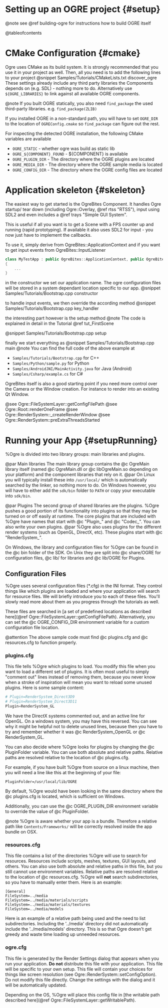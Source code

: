 # Setting up an OGRE project {#setup}
@note see @ref building-ogre for instructions how to build OGRE itself

@tableofcontents

# CMake Configuration {#cmake}
Ogre uses CMake as its build system. It is strongly recommended that you use it in your project as well.
Then, all you need is to add the following lines to your project
@snippet Samples/Tutorials/CMakeLists.txt discover_ogre
These settings already include any third party libraries the Components depends on (e.g. SDL) - nothing more to do.
Alternatively use `${OGRE_LIBRARIES}` to link against all available OGRE components.

@note If you built OGRE statically, you also need `find_package` the used third-party libraries. e.g. `find_package(ZLIB)`

If you installed OGRE in a non-standard path, you will have to set `OGRE_DIR` to the location of `OGREConfig.cmake` so `find_package` can figure out the rest.

For inspecting the detected OGRE installation, the following CMake variables are available
* `OGRE_STATIC` - whether ogre was build as static lib
* `OGRE_${COMPONENT}_FOUND` - ${COMPONENT} is available
* `OGRE_PLUGIN_DIR` - The directory where the OGRE plugins are located
* `OGRE_MEDIA_DIR` - The directory where the OGRE sample media is located
* `OGRE_CONFIG_DIR` - The directory where the OGRE config files are located

# Application skeleton {#skeleton}
The easiest way to get started is the OgreBites Component. It handles Ogre startup/ tear down (including Ogre::Overlay, @ref rtss "RTSS"), input using SDL2 and even includes a @ref trays "Simple GUI System".

This is useful if all you want is to get a Scene with a FPS counter up and running (rapid prototyping).
If available it also uses SDL2 for input - you now just have to implement the callbacks.

To use it, simply derive from OgreBites::ApplicationContext and if you want to get input events from OgreBites::InputListener

```cpp
class MyTestApp : public OgreBites::ApplicationContext, public OgreBites::InputListener
{
    ...
}
```
in the constructor we set our application name. The ogre configuration files will be stored in a system dependant location specific to our app.
@snippet Samples/Tutorials/Bootstrap.cpp constructor

to handle input events, we then override the according method
@snippet Samples/Tutorials/Bootstrap.cpp key_handler

the interesting part however is the setup method
@note The code is explained in detail in the Tutorial @ref tut_FirstScene

@snippet Samples/Tutorials/Bootstrap.cpp setup

finally we start everything as
@snippet Samples/Tutorials/Bootstrap.cpp main
@note You can find the full code of the above example at 
* `Samples/Tutorials/Bootstrap.cpp` for C++
* `Samples/Python/sample.py` for Python
* `Samples/AndroidJNI/MainActivity.java` for Java (Android)
* `Samples/Csharp/example.cs` for C\#

OgreBites itself is also a good starting point if you need more control over the Camera or the Window creation.
For instance to render into an existing Qt Window.

@see Ogre::FileSystemLayer::getConfigFilePath
@see Ogre::Root::renderOneFrame
@see Ogre::RenderSystem::_createRenderWindow
@see Ogre::RenderSystem::preExtraThreadsStarted

# Running your App {#setupRunning}

%Ogre is divided into two library groups: main libraries and plugins.

@par Main libraries
The main library group contains the @c OgreMain library itself (named @c OgreMain.dll or @c libOgreMain.so depending on your platform) and the component libraries that rely on it.
@par
On Linux you will typically install these into `/usr/local/` which is automatically searched by the linker, so nothing more to do.
On Windows however, you will have to either add the `sdk/bin` folder to `PATH` or copy your executable into `sdk/bin`.

@par Plugins
The second group of shared libraries are the plugins. %Ogre pushes a good portion of its functionality into plugins so that they may be turned on or off easily at runtime. The core plugins that are included with %Ogre have names that start with @c "Plugin_" and @c "Codec_". You can also write your own plugins.
@par
%Ogre also uses plugins for the different render systems (such as OpenGL, DirectX, etc). These plugins start with @c "RenderSystem_".

On Windows, the library and configuration files for %Ogre can be found in the @c bin folder of the SDK.
On Unix they are split into @c share/OGRE for configuration files, @c lib/ for libraries and  @c lib/OGRE for Plugins.

## Configuration Files

%Ogre uses several configuration files (\*.cfg) in the INI format. They control things like which plugins are loaded and where your application will search for resource files. We will briefly introduce you to each of these files. You'll slowly read more about them as you progress through the tutorials as well.

These files are searched in [a set of predefined locations as described here](@ref Ogre::FileSystemLayer::getConfigFilePath). Alternatively, you can set the @c OGRE_CONFIG_DIR environment variable for a custom configuration file location.

@attention The above sample code must find @c plugins.cfg and @c resources.cfg to function properly.

### plugins.cfg

This file tells %Ogre which plugins to load. You modify this file when you want to load a different set of plugins. It is often most useful to simply "comment out" lines instead of removing them, because you never know when a stroke of inspiration will mean you want to reload some unused plugins. Here is some sample content:

```py
# Plugin=RenderSystem_Direct3D9
# Plugin=RenderSystem_Direct3D11
Plugin=RenderSystem_GL
```

We have the DirectX systems commented out, and an active line for OpenGL. On a windows system, you may have this reversed. You can see why it might be helpful not to delete unused lines, because then you have to try and remember whether it was @c RenderSystem_OpenGL or @c RenderSystem_GL.

You can also decide where %Ogre looks for plugins by changing the @c PluginFolder variable. You can use both absolute and relative paths. Relative paths are resolved relative to the location of @c plugins.cfg.

For example, if you have built %Ogre from source on a linux machine, then you will need a line like this at the beginning of your file:

```
PluginFolder=/usr/local/lib/OGRE
```

By default, %Ogre would have been looking in the same directory where the @c plugins.cfg is located, which is sufficient on Windows.

Additionally, you can use the @c OGRE_PLUGIN_DIR environment variable to override the value of @c PluginFolder.

@note %Ogre is aware whether your app is a bundle. Therefore a relative path like `Contents/Frameworks/` will be correctly resolved inside the app bundle on OSX.

### resources.cfg

This file contains a list of the directories %Ogre will use to search for resources. Resources include scripts, meshes, textures, GUI layouts, and others. You can also use both absolute and relative paths in this file, but you still cannot use environment variables. Relative paths are resolved relative to the location of @c resources.cfg. %Ogre will **not** search subdirectories, so you have to manually enter them. Here is an example:

```
[General]
FileSystem=../media
FileSystem=../media/materials/scripts
FileSystem=../media/materials/textures
FileSystem=../media/models
```

Here is an example of a relative path being used and the need to list subdirectories. Including the '../media' directory did not automatically include the '../media/models' directory. This is so that Ogre doesn't get greedy and waste time loading up unneeded resources.

### ogre.cfg

This file is generated by the Render Settings dialog that appears when you run your application. **Do not** distribute this file with your application. This file will be specific to your own setup. This file will contain your choices for things like screen resolution (see Ogre::RenderSystem::setConfigOption). Do not modify this file directly. Change the settings with the dialog and it will be automatically updated.

Depending on the OS, %Ogre will place this config file in [the writable path described here](@ref Ogre::FileSystemLayer::getWritablePath).
